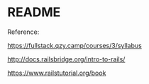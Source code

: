 # README

Reference: 


https://fullstack.qzy.camp/courses/3/syllabus

http://docs.railsbridge.org/intro-to-rails/

https://www.railstutorial.org/book
